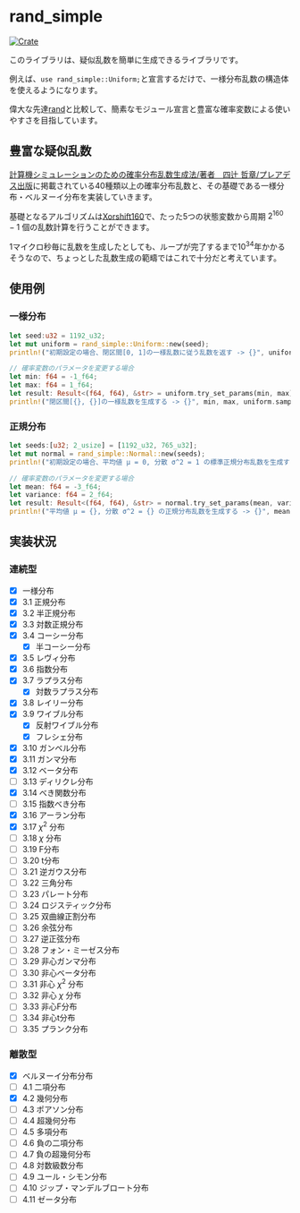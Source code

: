 # rand_simple
[![Crate](https://img.shields.io/crates/v/rand_simple.svg)](https://crates.io/crates/rand_simple)

このライブラリは、疑似乱数を簡単に生成できるライブラリです。

例えば、```use rand_simple::Uniform;```と宣言するだけで、一様分布乱数の構造体を使えるようになります。

偉大な先達[rand](https://crates.io/crates/rand)と比較して、簡素なモジュール宣言と豊富な確率変数による使いやすさを目指しています。

## 豊富な疑似乱数
[計算機シミュレーションのための確率分布乱数生成法/著者　四辻 哲章/プレアデス出版](http://www.pleiades-publishing.co.jp/pdf/pdf03.html)に掲載されている40種類以上の確率分布乱数と、その基礎である一様分布・ベルヌーイ分布を実装していきます。

基礎となるアルゴリズムは[Xorshift160](https://www.jstatsoft.org/article/view/v008i14)で、たった5つの状態変数から周期 $2^{160} - 1$ 個の乱数計算を行うことができます。

1マイクロ秒毎に乱数を生成したとしても、ループが完了するまで$10^{34}$年かかるそうなので、ちょっとした乱数生成の範疇ではこれで十分だと考えています。

## 使用例
### 一様分布
```rust
let seed:u32 = 1192_u32;
let mut uniform = rand_simple::Uniform::new(seed);
println!("初期設定の場合、閉区間[0, 1]の一様乱数に従う乱数を返す -> {}", uniform.sample());

// 確率変数のパラメータを変更する場合
let min: f64 = -1_f64;
let max: f64 = 1_f64;
let result: Result<(f64, f64), &str> = uniform.try_set_params(min, max);
println!("閉区間[{}, {}]の一様乱数を生成する -> {}", min, max, uniform.sample());
```
### 正規分布
```rust
let seeds:[u32; 2_usize] = [1192_u32, 765_u32];
let mut normal = rand_simple::Normal::new(seeds);
println!("初期設定の場合、平均値 μ = 0, 分散 σ^2 = 1 の標準正規分布乱数を生成する -> {}", normal.sample());

// 確率変数のパラメータを変更する場合
let mean: f64 = -3_f64;
let variance: f64 = 2_f64;
let result: Result<(f64, f64), &str> = normal.try_set_params(mean, variance);
println!("平均値 μ = {}, 分散 σ^2 = {} の正規分布乱数を生成する -> {}", mean, variance, normal.sample());
```


## 実装状況
### 連続型
* [x] 一様分布
* [x] 3.1 正規分布
* [x] 3.2 半正規分布
* [x] 3.3 対数正規分布
* [x] 3.4 コーシー分布
  * [x] 半コーシー分布
* [x] 3.5 レヴィ分布
* [x] 3.6 指数分布
* [x] 3.7 ラプラス分布
  * [x] 対数ラプラス分布
* [x] 3.8 レイリー分布
* [x] 3.9 ワイブル分布
  * [x] 反射ワイブル分布
  * [x] フレシェ分布
* [x] 3.10 ガンベル分布
* [x] 3.11 ガンマ分布
* [x] 3.12 ベータ分布
* [ ] 3.13 ディリクレ分布
* [x] 3.14 べき関数分布
* [ ] 3.15 指数べき分布
* [x] 3.16 アーラン分布
* [x] 3.17 $\chi^2$ 分布
* [ ] 3.18 $\chi$ 分布
* [ ] 3.19 F分布
* [ ] 3.20 t分布
* [ ] 3.21 逆ガウス分布
* [ ] 3.22 三角分布
* [ ] 3.23 パレート分布
* [ ] 3.24 ロジスティック分布
* [ ] 3.25 双曲線正割分布
* [ ] 3.26 余弦分布
* [ ] 3.27 逆正弦分布
* [ ] 3.28 フォン・ミーゼス分布
* [ ] 3.29 非心ガンマ分布
* [ ] 3.30 非心ベータ分布
* [ ] 3.31 非心 $\chi^2$ 分布
* [ ] 3.32 非心 $\chi$ 分布
* [ ] 3.33 非心F分布
* [ ] 3.34 非心t分布
* [ ] 3.35 プランク分布
### 離散型
* [x] ベルヌーイ分布分布
* [ ] 4.1 二項分布
* [x] 4.2 幾何分布
* [ ] 4.3 ポアソン分布
* [ ] 4.4 超幾何分布
* [ ] 4.5 多項分布
* [ ] 4.6 負の二項分布
* [ ] 4.7 負の超幾何分布
* [ ] 4.8 対数級数分布
* [ ] 4.9 ユール・シモン分布
* [ ] 4.10 ジップ・マンデルブロート分布
* [ ] 4.11 ゼータ分布